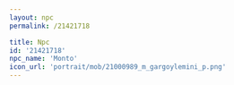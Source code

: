 ```yaml
---
layout: npc
permalink: /21421718

title: Npc
id: '21421718'
npc_name: 'Monto'
icon_url: 'portrait/mob/21000989_m_gargoylemini_p.png'
---
```


